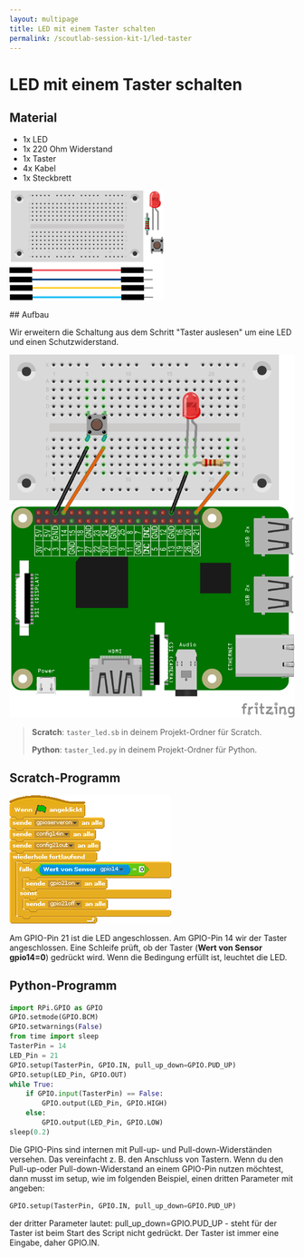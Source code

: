 ```yaml
---
layout: multipage
title: LED mit einem Taster schalten
permalink: /scoutlab-session-kit-1/led-taster
---
```

# LED mit einem Taster schalten

## Material
* 1x LED
* 1x 220 Ohm Widerstand
* 1x Taster
* 4x Kabel
* 1x Steckbrett

![](images/material_taster_led.png)
<div style="page-break-after: always;"></div>
## Aufbau

Wir erweitern die Schaltung aus dem Schritt "Taster auslesen" um eine LED und einen Schutzwiderstand.

![Aufbau](images/button_led_Steckplatine_gpio.png)


>**Scratch**: `taster_led.sb` in deinem Projekt-Ordner für Scratch.
>
>**Python**: `taster_led.py` in deinem Projekt-Ordner für Python.

## Scratch-Programm

![](images/taster_led.png)

Am GPIO-Pin 21 ist die LED angeschlossen. Am GPIO-Pin 14 wir der Taster angeschlossen.
Eine Schleife prüft, ob der Taster (**Wert von Sensor gpio14=0**) gedrückt wird. Wenn die Bedingung erfüllt ist, leuchtet die LED.


## Python-Programm

```python
import RPi.GPIO as GPIO
GPIO.setmode(GPIO.BCM)
GPIO.setwarnings(False)
from time import sleep
TasterPin = 14
LED_Pin = 21
GPIO.setup(TasterPin, GPIO.IN, pull_up_down=GPIO.PUD_UP)
GPIO.setup(LED_Pin, GPIO.OUT)
while True:
    if GPIO.input(TasterPin) == False:
        GPIO.output(LED_Pin, GPIO.HIGH)
    else:
        GPIO.output(LED_Pin, GPIO.LOW)
sleep(0.2)
```

Die GPIO-Pins sind internen mit Pull-up- und Pull-down-Widerständen versehen. Das vereinfacht z. B. den Anschluss von Tastern. Wenn du den Pull-up-oder Pull-down-Widerstand an einem GPIO-Pin nutzen möchtest, dann musst im setup, wie im folgenden Beispiel, einen dritten Parameter mit angeben:

```python
GPIO.setup(TasterPin, GPIO.IN, pull_up_down=GPIO.PUD_UP)
```
der dritter Parameter lautet:  pull_up_down=GPIO.PUD_UP  - steht für der Taster ist beim Start des Script nicht gedrückt.
Der Taster ist immer eine Eingabe, daher GPIO.IN.
